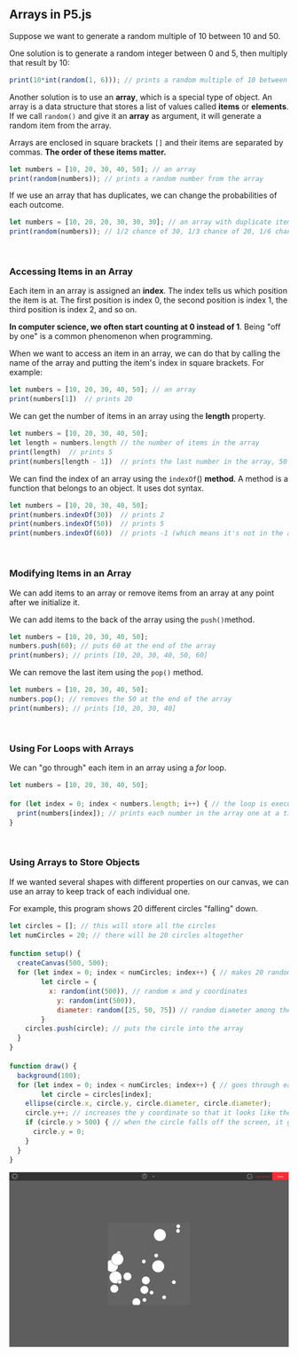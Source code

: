 ## Arrays in P5.js

Suppose we want to generate a random multiple of 10 between 10 and 50.

One solution is to generate a random integer between 0 and 5, then multiply that result by 10:

```js
print(10*int(random(1, 6))); // prints a random multiple of 10 between 0 and 50
```

Another solution is to use an **array**, which is a special type of object. An array is a data structure that stores a list of values called **items** or **elements**. If we call `random()` and give it an **array** as argument, it will generate a random item from the array.

Arrays are enclosed in square brackets `[]` and their items are separated by commas. **The order of these items matter.**

```js
let numbers = [10, 20, 30, 40, 50]; // an array
print(random(numbers)); // prints a random number from the array
```

If we use an array that has duplicates, we can change the probabilities of each outcome.

```js
let numbers = [10, 20, 20, 30, 30, 30]; // an array with duplicate items
print(random(numbers)); // 1/2 chance of 30, 1/3 chance of 20, 1/6 chance of 10
```

 

### Accessing Items in an Array

Each item in an array is assigned an **index**. The index tells us which position the item is at. The first position is index 0, the second position is index 1, the third position is index 2, and so on.

**In computer science, we often start counting at 0 instead of 1**. Being "off by one" is a common phenomenon when programming.

When we want to access an item in an array, we can do that by calling the name of the array and putting the item's index in square brackets. For example:

```js
let numbers = [10, 20, 30, 40, 50]; // an array
print(numbers[1])  // prints 20
```

We can get the number of items in an array using the **length** property.

```js
let numbers = [10, 20, 30, 40, 50]; 
let length = numbers.length // the number of items in the array
print(length)  // prints 5
print(numbers[length - 1])  // prints the last number in the array, 50
```

We can find the index of an array using the `indexOf`() **method**. A method is a function that belongs to an object. It uses dot syntax.

```js
let numbers = [10, 20, 30, 40, 50]; 
print(numbers.indexOf(30))  // prints 2
print(numbers.indexOf(50))  // prints 5
print(numbers.indexOf(60))  // prints -1 (which means it's not in the array)
```

 

### Modifying Items in an Array

We can add items to an array or remove items from an array at any point after we initialize it. 

We can add items to the back of the array using the `push()`method. 

```js
let numbers = [10, 20, 30, 40, 50]; 
numbers.push(60); // puts 60 at the end of the array
print(numbers); // prints [10, 20, 30, 40, 50, 60]
```

We can remove the last item using the `pop()` method.

```js
let numbers = [10, 20, 30, 40, 50]; 
numbers.pop(); // removes the 50 at the end of the array
print(numbers); // prints [10, 20, 30, 40]
```

  

### Using For Loops with Arrays

We can "go through" each item in an array using a *for* loop.

```js
let numbers = [10, 20, 30, 40, 50]; 

for (let index = 0; index < numbers.length; i++) { // the loop is executed once per index
  print(numbers[index]); // prints each number in the array one at a time
}
```

 

### Using Arrays to Store Objects

If we wanted several shapes with different properties on our canvas, we can use an array to keep track of each individual one.

For example, this program shows 20 different circles "falling" down.

```js
let circles = []; // this will store all the circles
let numCircles = 20; // there will be 20 circles altogether

function setup() {
  createCanvas(500, 500);
  for (let index = 0; index < numCircles; index++) { // makes 20 random circles
		let circle = {
		  x: random(int(500)), // random x and y coordinates
			y: random(int(500)),
			diameter: random([25, 50, 75]) // random diameter among these three numbers
		}
    circles.push(circle); // puts the circle into the array
  }
}

function draw() {
  background(100);
  for (let index = 0; index < numCircles; index++) { // goes through each of the 20 circles
		let circle = circles[index];
    ellipse(circle.x, circle.y, circle.diameter, circle.diameter); 
    circle.y++; // increases the y coordinate so that it looks like the circle is falling
    if (circle.y > 500) { // when the circle falls off the screen, it goes back to the top
      circle.y = 0;
    }
  }
}
```
![](../Images/Falling_Circles.png)

